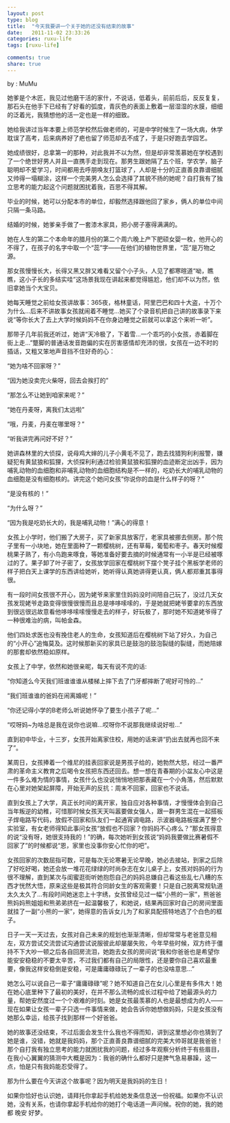 ```yaml
---
layout: post
type: blog
title:  "今天我要讲一个关于她的还没有结束的故事"
date:   2011-11-02 23:33:26
categories: ruxu-life
tags: [ruxu-life]

comments: true
share: true
---
```

by : MuMu

她爹是个木匠，我见过他磨干活的家什，不说话，低着头，前前后后，反反复复，那石头在他手下已经有了好看的弧度，青灰色的表面上敷着一层湿湿的水膜，细细的泛着光，我猜想他的活一定也是一样的细致。

她给我讲过当年本要上师范学校然后做老师的，可是中学时候生了一场大病，休学耽误了高考，后来病养好了疤也留了师范却去不成了，于是只好跑去学园艺。

她成绩很好，总拿第一的那种，对此我并不以为然，但是却非常羡慕她在学校遇到了一个绝世好男人并且一直携手走到现在。那男生跟她隔了五个班，学农学，脑子聪明却不爱学习，时间都用去呼朋唤友打篮球了，人却是十分的正直善良靠谱细腻又帅得一塌糊涂，这样一个完美男人怎么会选择了其貌不扬的她呢？自打我有了独立思考的能力起这个问题就困扰着我，百思不得其解。

毕业的时候，她可以分配本市的单位，却毅然选择跟他回了家乡，俩人的单位中间只隔一条马路。

结婚的时候，她爹亲手做了一套漆木家具，把小房子塞得满满的。

她在人生的第二个本命年的腊月份的第二个周六晚上产下肥硕女婴一枚，他开心的不得了，在孩子的名字中取一个“蕊”字——在他们的植物世界里，“蕊”是万物之源。

那女孩慢慢长大，长得又黑又胖又难看又留个小子头，人见了都寒暄道“呦，瞧瞧，这小子长的多结实哇”这场景我现在讲起来都觉得尴尬，他们却不以为然，依旧拿她当个大宝贝。

她每天睡觉之前给女孩讲故事：365夜，格林童话，阿里巴巴和四十大盗，十万个为什么…后来不讲故事女孩就闹着不睡觉…她买了个录音机把自己讲的故事录下来说“等你长大了去上大学时候妈妈不在你身边睡觉之前就可以拿这个来听一听”。

那带子几年前我还听过，她讲“天冷极了，下着雪…一个乖巧的小女孩，赤着脚在街上走…”蹩脚的普通话发音跑偏的实在厉害感情却充沛的很，女孩在一边不时的插话，又粗又笨地声音挡不住好奇的心：

“她为啥不回家呀？”

“因为她没卖完火柴呀，回去会挨打的”

“那怎么不让她到咱家来呢？”

“她在丹麦呀，离我们太远啦”

“哦，丹麦，丹麦在哪里呀？”

“听我讲完再问好不好？”

她讲森林里的大侦探，说母鸡大婶的儿子小黄毛不见了，跑去找猎狗利利报警，嫌疑犯有黄鼠狼和狐狸，大侦探利利通过检验黄鼠狼和狐狸的血迹断定出凶手，因为哺乳动物的血细胞和非哺乳动物的血细胞结构是不一样的，吃奶长大的哺乳动物的血细胞是没有细胞核的。讲完这个她问女孩“你说你的血是什么样子的呀？”

“是没有核的！”

“为什么呀？”

“因为我是吃奶长大的，我是哺乳动物！”满心的得意！

女孩上小学时，他们搬了大房子，买了新家具放客厅，老家具被挪去侧房。那个院子里有一小块地，她在里面种了一颗樱桃树，还有草莓，葡萄和枣子。春天时候樱桃果子熟了，有小鸟跑来啄食，等她准备好要去摘的时候通常有一小半是已经被啄过的了。果子卸了叶子密了，女孩放学回家在樱桃树下摆个凳子挂个黑板学老师的样子把白天上课学的东西讲给她听，她听得认真她讲得更认真，俩人都郑重其事得很。

有一段时间女孩很不开心，因为姥爷来家里住妈妈没时间陪自己玩了，没过几天女孩发现姥爷走路变得很慢很慢而且总是哆哆嗦嗦的，于是她就把姥爷要拿的东西放到很远很远故意看他哆哆嗦嗦慢慢走去的样子，好玩极了，那时她不知道姥爷得了一种很难治的病，叫帕金森。

他们四处求医也没有挽住老人的生命，女孩知道后在樱桃树下站了好久，为自己的“小开心”追悔莫及。这时候那新买的家具已是鼓泡的鼓泡裂缝的裂缝，而她陪嫁的那套却依然稳如原样。

女孩上了中学，依然和她很亲昵，每天有说不完的话:

“你知道么今天我们班谁谁谁从楼梯上摔下去了门牙都摔断了呢好可怜的…”

“我们班谁谁的爸妈在闹离婚呢！”

“你还记得小学的B老师么听说她怀孕了要生小孩子了呢…”

“哎呀妈~为啥总是我在说你也说嘛…哎呀你不说那我继续说好啦…”

直到初中毕业，十三岁，女孩开始离家住校，用她的话来讲“扔出去就再也回不来了”。

某周日，女孩捧着一个维尼的挂表回家说是男孩子给的，她勃然大怒，经过一番严肃的革命主义教育之后喝令女孩把东西还回去。想一想在青春期的小盆友心中这是一件多么难为情的事情，女孩什么也没说悄悄地把那表藏在一个小角落，然后默默在心里对她架起屏障，开始无声的反抗：周末不回家，回家也不说话。

直到女孩上了大学，真正长时间的离开家，独自应对各种事情，才慢慢体会到自己当年叛逆的幼稚，可惜那时候女孩天天叫嚣要做女强人，跟一群男生混在一起搭板子焊电路写代码，放假不回家和队友们一起通宵调电路，示波器电路板摆满了整个实验室，有女老师得知此事问女孩“放假也不回家？你妈妈不心疼么？”那女孩得意的说“没有呀，她很支持我的！”的确，每次她听到女孩说“妈妈我要做比赛暑假不回家了”的时候都说“恩，家里也没事你安心忙你的吧”。

女孩回家的次数屈指可数，可是每次无论寒暑无论早晚，她必去接站，到家之后除了好吃好喝，她还会放一堆花花绿绿的时尚杂志在女儿桌子上，女孩对妈妈的行为很不理解，直到某次与闺蜜逛街听她抱怨自己的妈妈总嫌自己看这些乱七八糟的东西才恍然大悟，原来这些是极其符合同龄女生的客观需要！只是自己脱离常规轨道太久太久了…有段时间她迷恋上十字绣，女孩曾经见过一幅“小熊的一家”，熊爸爸熊妈妈熊姐姐和熊弟弟挤在一起温馨极了，和她说，结果再回家时自己的房间里面就挂了一副“小熊的一家”，她得意的告诉女儿为了和家具配搭特地选了个白色的框子。

日子一天一天过去，女孩对自己未来的规划也渐渐清晰，但却常常与老爸意见相左，双方尝试交流尝试沟通尝试说服彼此却屡屡失败，今年早些时候，双方终于僵持不下大吵一顿之后各自回房流泪，她跑去女孩的房间说“我和你爸爸也是希望你能安安稳稳的不要太辛苦，不过我们都有自己的局限性，还是要你自己喜欢最重要，像我这样安稳倒是安稳，可是庸庸碌碌玩了一辈子的也没啥意思…”

她怎么可以说自己一辈子“庸庸碌碌”呢？她不知道自己在女儿心里是有多伟大！她在她心底里种下了最初的美好，在并不那么流畅的成长过程中给了她最源头的力量，帮她安然度过一个个艰难的时刻。她是女孩最羡慕的人也是最想成为的人——现在如果让女孩一辈子只选一件事情来做，她会告诉你她想做妈妈，只是女孩没有她那么幸运，给孩子找到那样一个好爸爸。

她的故事还没结束，不过后面会发生什么我也不得而知，讲到这里想必你也猜到了她是谁，没错，她就是我妈妈，那个正直善良靠谱细腻的完美大帅哥就是我爸爸！那个自打我有独立思考的能力就困扰我的问题，经过多年观察分析终于有些眉目，在我小心翼翼的猜测中大概是因为：我爸的确什么都好只是脾气急易暴躁，这一点，怕是只有我妈能忍受得了。

那为什么要在今天讲这个故事呢？因为明天是我妈妈的生日！

如果你恰好也认识她，请拜托你拿起手机给她发条信息送一份祝福。如果你不认识她，没有关系，也请你拿起手机给你的她打个电话道一声问候。祝你的她，我的她都 晚安 好梦。